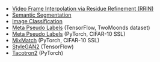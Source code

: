 * [Video Frame Interpolation via Residue Refinement (RRIN)](./rrin)
* [Semantic Segmentation](./segmentation)
* [Image Classification](./classification)
* [Meta Pseudo Labels](./mpl_tf) (TensorFlow, TwoMoonds dataset)
* [Meta Pseudo Labels](./mpl_torch) (PyTorch, CIFAR-10 SSL)
* [MixMatch](./mix_match) (PyTorch, CIFAR-10 SSL)
* [StyleGAN2](./stylegan_tf) (TensorFlow)
* [Tacotron2](./tacotron) (PyTorch)